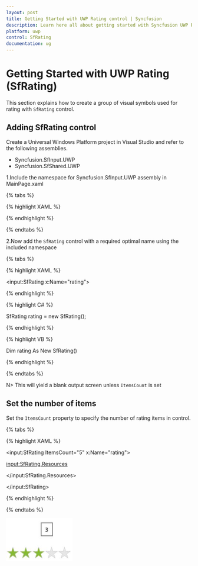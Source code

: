 ```yaml
---
layout: post
title: Getting Started with UWP Rating control | Syncfusion
description: Learn here all about getting started with Syncfusion UWP Rating (SfRating) control and more.
platform: uwp
control: SfRating
documentation: ug
---
```


# Getting Started with UWP Rating (SfRating)

This section explains how to create a group of visual symbols used for rating with `SfRating` control.

## Adding SfRating control

Create a Universal Windows Platform project in Visual Studio and refer to the following assemblies.

* Syncfusion.SfInput.UWP
* Syncfusion.SfShared.UWP

1.Include the namespace for Syncfusion.SfInput.UWP assembly in MainPage.xaml

{% tabs %}

{% highlight XAML %}

<Page xmlns="http://schemas.microsoft.com/winfx/2006/xaml/presentation"
xmlns:x="http://schemas.microsoft.com/winfx/2006/xaml"
xmlns:input="using:Syncfusion.UI.Xaml.Controls.Input">

{% endhighlight %}

{% endtabs %}


2.Now add the `SfRating` control with a required optimal name using the included namespace

{% tabs %}

{% highlight XAML %}

<input:SfRating x:Name="rating">

{% endhighlight %}

{% highlight C# %}

 SfRating rating = new SfRating();

{% endhighlight %}

{% highlight VB %}

 Dim rating As New SfRating()

{% endhighlight %}

{% endtabs %}

N> This will yield a blank output screen unless `ItemsCount` is set

## Set the number of items

Set the `ItemsCount` property to specify the number of rating items in control. 

{% tabs %}

{% highlight XAML %}

<input:SfRating ItemsCount="5" x:Name="rating">

<input:SfRating.Resources>

<Style TargetType="input:SfRatingItem">

<Setter Property="Padding" Value="1"/>

<Setter Property="RatedFill" Value="#FF1196CD"/>

<Setter Property="PointerOverFill" Value="#FF86BA35"/>

<Setter Property="Width" Value="35"/>

</Style>

</input:SfRating.Resources>

</input:SfRating>

{% endhighlight %}

{% endtabs %}


![Rating Step by Step control view](Overview-images/Overview-img1.jpeg)
